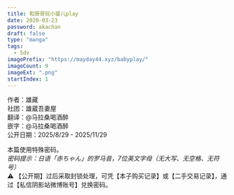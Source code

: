 ```yaml
---
title: 和哥哥玩小婴儿play
date: 2020-03-23
password: akachan
draft: false
type: "manga"
tags:
  - 5dv
imagePrefix: "https://mayday44.xyz/babyplay/"  
imageCount: 9
imageExt: ".png" 
startIndex: 1
---
```

作者：雄藏  
社团：雄蔵吾妻屋  
翻译：@马拉桑喝酒醉  
嵌字：@马拉桑喝酒醉  
公开日期：2025/8/29 - 2025/11/29

本篇使用特殊密码。  
*密码提示：日语「赤ちゃん」的罗马音，7位英文字母（无大写、无空格、无符号）*  
⚠️ 【公开期】过后采取封锁处理，可凭【本子购买记录】或【二手交易记录】，通过【私信阴影站微博账号】兑换密码。  
